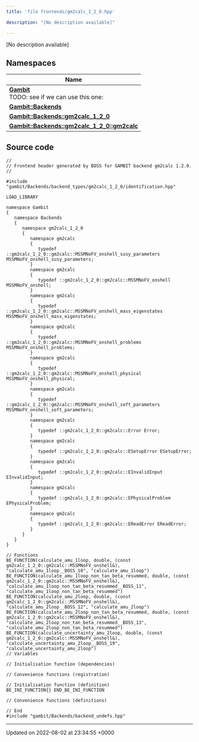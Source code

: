 ```yaml
---
title: 'file frontends/gm2calc_1_2_0.hpp'

description: "[No description available]"

---
```







[No description available]

## Namespaces

| Name           |
| -------------- |
| **[Gambit](/documentation/code/main/namespaces/namespacegambit/)** <br>TODO: see if we can use this one:  |
| **[Gambit::Backends](/documentation/code/main/namespaces/namespacegambit_1_1backends/)**  |
| **[Gambit::Backends::gm2calc_1_2_0](/documentation/code/main/namespaces/namespacegambit_1_1backends_1_1gm2calc__1__2__0/)**  |
| **[Gambit::Backends::gm2calc_1_2_0::gm2calc](/documentation/code/main/namespaces/namespacegambit_1_1backends_1_1gm2calc__1__2__0_1_1gm2calc/)**  |




## Source code

```
//
// Frontend header generated by BOSS for GAMBIT backend gm2calc 1.2.0.
//

#include "gambit/Backends/backend_types/gm2calc_1_2_0/identification.hpp"

LOAD_LIBRARY

namespace Gambit
{
   namespace Backends
   {
      namespace gm2calc_1_2_0
      {
         namespace gm2calc
         {
            typedef ::gm2calc_1_2_0::gm2calc::MSSMNoFV_onshell_susy_parameters MSSMNoFV_onshell_susy_parameters;
         }
         namespace gm2calc
         {
            typedef ::gm2calc_1_2_0::gm2calc::MSSMNoFV_onshell MSSMNoFV_onshell;
         }
         namespace gm2calc
         {
            typedef ::gm2calc_1_2_0::gm2calc::MSSMNoFV_onshell_mass_eigenstates MSSMNoFV_onshell_mass_eigenstates;
         }
         namespace gm2calc
         {
            typedef ::gm2calc_1_2_0::gm2calc::MSSMNoFV_onshell_problems MSSMNoFV_onshell_problems;
         }
         namespace gm2calc
         {
            typedef ::gm2calc_1_2_0::gm2calc::MSSMNoFV_onshell_physical MSSMNoFV_onshell_physical;
         }
         namespace gm2calc
         {
            typedef ::gm2calc_1_2_0::gm2calc::MSSMNoFV_onshell_soft_parameters MSSMNoFV_onshell_soft_parameters;
         }
         namespace gm2calc
         {
            typedef ::gm2calc_1_2_0::gm2calc::Error Error;
         }
         namespace gm2calc
         {
            typedef ::gm2calc_1_2_0::gm2calc::ESetupError ESetupError;
         }
         namespace gm2calc
         {
            typedef ::gm2calc_1_2_0::gm2calc::EInvalidInput EInvalidInput;
         }
         namespace gm2calc
         {
            typedef ::gm2calc_1_2_0::gm2calc::EPhysicalProblem EPhysicalProblem;
         }
         namespace gm2calc
         {
            typedef ::gm2calc_1_2_0::gm2calc::EReadError EReadError;
         }
      }
   }
}

// Functions
BE_FUNCTION(calculate_amu_1loop, double, (const gm2calc_1_2_0::gm2calc::MSSMNoFV_onshell&), "calculate_amu_1loop__BOSS_10", "calculate_amu_1loop")
BE_FUNCTION(calculate_amu_1loop_non_tan_beta_resummed, double, (const gm2calc_1_2_0::gm2calc::MSSMNoFV_onshell&), "calculate_amu_1loop_non_tan_beta_resummed__BOSS_11", "calculate_amu_1loop_non_tan_beta_resummed")
BE_FUNCTION(calculate_amu_2loop, double, (const gm2calc_1_2_0::gm2calc::MSSMNoFV_onshell&), "calculate_amu_2loop__BOSS_12", "calculate_amu_2loop")
BE_FUNCTION(calculate_amu_2loop_non_tan_beta_resummed, double, (const gm2calc_1_2_0::gm2calc::MSSMNoFV_onshell&), "calculate_amu_2loop_non_tan_beta_resummed__BOSS_13", "calculate_amu_2loop_non_tan_beta_resummed")
BE_FUNCTION(calculate_uncertainty_amu_2loop, double, (const gm2calc_1_2_0::gm2calc::MSSMNoFV_onshell&), "calculate_uncertainty_amu_2loop__BOSS_19", "calculate_uncertainty_amu_2loop")
// Variables

// Initialisation function (dependencies)

// Convenience functions (registration)

// Initialisation function (definition)
BE_INI_FUNCTION{} END_BE_INI_FUNCTION

// Convenience functions (definitions)

// End
#include "gambit/Backends/backend_undefs.hpp"
```


-------------------------------

Updated on 2022-08-02 at 23:34:55 +0000
